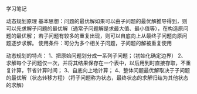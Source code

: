 学习笔记

动态规划原理
基本思想：问题的最优解如果可以由子问题的最优解推导得到，则可以先求解子问题的最优解（通常子问题解是求最大值、最小值等），在构造原问题的最优解；
若子问题有较多的重复出现，则可以自底向上从最终子问题向原问题逐步求解。
使用条件：可分为多个相关子问题，子问题的解被重复使用

动态规划的特点：
1、把原始问题划分成一系列子问题；（初始化确定边界）
2、求解每个子问题仅一次，并将其结果保存在一个表中，以后用到时直接存取，不重复计算，节省计算时间；
3、自底向上地计算；
4、整体问题最优解取决于子问题的最优解（状态转移方程）（将子问题称为状态，最终状态的求解归结为其他状态的求解）